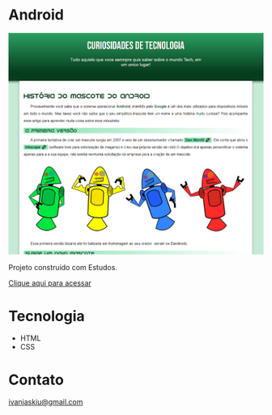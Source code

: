# Android

![preview](./src/.github/android.png)

Projeto construido com Estudos.

[Clique aqui para acessar]()

# Tecnologia
- HTML
- CSS

# Contato
ivanjaskiu@gmail.com
